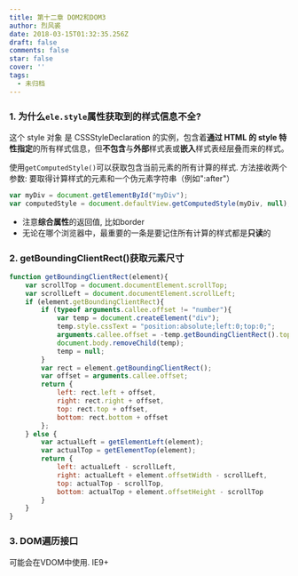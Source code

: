```yaml
---
title: 第十二章 DOM2和DOM3
author: 烈风裘
date: 2018-03-15T01:32:35.256Z
draft: false
comments: false
star: false
cover: ''
tags: 
  - 未归档
---
```



### 1. 为什么`ele.style`属性获取到的样式信息不全?

这个 style 对象 是 CSSStyleDeclaration 的实例，包含着**通过 HTML 的 style 特性指定**的所有样式信息，但**不包含**与**外部**样式表或**嵌入**样式表经层叠而来的样式。

使用`getComputedStyle()`可以获取包含当前元素的所有计算的样式. 方法接收两个参数: 要取得计算样式的元素和一个伪元素字符串（例如":after"）

```js
var myDiv = document.getElementById("myDiv"); 
var computedStyle = document.defaultView.getComputedStyle(myDiv, null);
```
- 注意**综合属性**的返回值, 比如border
- 无论在哪个浏览器中，最重要的一条是要记住所有计算的样式都是**只读**的


### 2. getBoundingClientRect()获取元素尺寸

```js
function getBoundingClientRect(element){
	var scrollTop = document.documentElement.scrollTop; 
	var scrollLeft = document.documentElement.scrollLeft;
	if (element.getBoundingClientRect){
		if (typeof arguments.callee.offset != "number"){ 
			var temp = document.createElement("div"); 
			temp.style.cssText = "position:absolute;left:0;top:0;"; 			document.body.appendChild(temp); 
			arguments.callee.offset = -temp.getBoundingClientRect().top - scrollTop; 
			document.body.removeChild(temp);
			temp = null;
		}
		var rect = element.getBoundingClientRect(); 
		var offset = arguments.callee.offset;
		return {
			left: rect.left + offset, 
			right: rect.right + offset, 
			top: rect.top + offset, 
			bottom: rect.bottom + offset
		}; 	
	} else {
		var actualLeft = getElementLeft(element); 
		var actualTop = getElementTop(element);
		return {
			left: actualLeft - scrollLeft, 
			right: actualLeft + element.offsetWidth - scrollLeft, 
			top: actualTop - scrollTop, 
			bottom: actualTop + element.offsetHeight - scrollTop 
		}
	}
}
```

### 3. DOM遍历接口

可能会在VDOM中使用. IE9+
